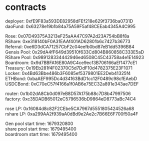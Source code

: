 # contracts
deployer: 0xfE9F83a593DE82958dFEf218e629f3736ba0731D<br />
daoFund: 0x63278e19b1b84a75A59F5af48CEEab4345A4C995<br />

Rose: 0x07D49375A3213eF25aAA47C97A2d23A754bB8f8a<br />
RShare: 0xe318140bF0A31EAAf401AD62801b6c7427b36773<br />
Referral: 0xe6D3dCA71257CbF2c04eefb0bd87eB1dd5396B84<br />
Gensis Pool: 0x29dA4fF649d39510f633Cd804B860858C333E5aD<br />
RShare Pool: 0x989128334442946ed6508C45C43758a4e1E14923<br />
Boardroom: 0x9d7BBFA16E80A9C4ce9ecf3B706166aEf1477cE1<br />
Treasury: 0x19Eb281f4F02370C5d7DdF10d4782375E23F1071<br />
Locker: 0x4Bd63Bbe486b3F6085ef5379801EE2Deb41325f4<br />
ETHBond: 0xbaAEF995Dc4d34163BdD1cc12F0489c98cfEAebD<br />
USDCBond: 0xC70eC57f4166a1f0AB6e75EC32a891e343ae7DEF<br />

router: 0x1b02dA8Cb0d097eB8D57A175b88c7D8b47997506<br />
factory: 0xc35DADB65012eC5796536bD9864eD8773aBc74C4<br />

rose LP: 0x16084d8c82F2CEbe5CA7967d5551805424526a68<br />
rshare LP: 0xa299AA2f939aA0dBd9e2Ae2c7B66E6F700f50a4F<br />

Gen pool start time: 1679320800<br />
share pool start time: 1679495400<br />
boardroom start time: 1679495400
